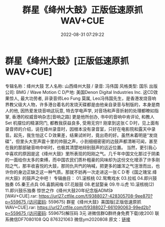 ﻿---
title: 群星《绛州大鼓》正版低速原抓WAV+CUE
date: 2022-08-31 07:29:22
categories: 新碟专辑、稀有等精品
tags: 纯音雅乐
---
# 群星《绛州大鼓》[正版低速原抓WAV+CUE]

专辑名称：绛州大鼓
艺人名称: 山西绛州大鼓 / 录音: 冯伟国
风格类型: 国乐
出版公司: BMG / Wave Motion
C D产地: 美国Denon Digital Industries Inc.
这CD效果惊人, 最大功劳者, 非录音师Leo Fung 莫属,
Leo冯伟国先生，是香港发烧音响界教父级大人物，许多港台着名的发烧天碟都是由他亲自录音与制版的，本身是商人的他,
因热爱发烧音响这玩意, 特去学电声学, 对音场和声音折射的处理都暸如指掌, 香港的权威音响杂志[音响之路] 更是他所创办,
书中的音响中肯评论, 和教人Set 机摆位的精湛窍门, 都教我获益良多, 受用无穷!!
刚拿到这张ＣＤ时，见上面有录音师的介绍，说在绛州录音时，因根本没有录音室，只好在电影院和露天中录音。起先，我生怕这ＣＤ效果差，结果试听时，竟出奇的好。虽然未着明是“发烧碟”，但里头大至声震十里的帅鼓之声，小到细细密密的边鼓声都清晰可闻，甚至在我的那部破音响中听时，也极其清楚地辩别鼓声的远近位置。
当然，更引我心中喜欢的原因是这《绛州大鼓》里所表现的阳刚之气。几千年中国文化那过于阴柔的一面给你太多的束缚，而中国农民们质朴粗豪的风味却为这份文化增添了许多刚阳之气，那丰收喜悦的大鼓，那同仇共忾的呐喊，把更多的雄浑之气渲泄而出，也许你的身边正缺乏这一种气质。那就不妨再一次走进这一张ＣＤ枣《国之瑰宝.绛州大鼓》的鼓声之中吧！
专辑曲目：
01.滚核桃
02.鸳鸯戏水
03.拉呱
04.即兴鼓独奏
05.秦王点兵
06.喜鹊闹梅
07.花敲鼓
08.老鼠娶亲
09.牛斗虎
10.滚核桃(2)
11.即兴鼓乐独奏
惊世之作《绛州大鼓20年纪念版ADMS》[WAV+CUE].rar: https://url27.ctfile.com/f/9388027-428305708-9ee870?p=559675 (访问密码:
559675)
群星《绛州大鼓》美国版[正版低速原抓WAV+CUE].rar: https://url27.ctfile.com/f/9388027-661090063-99ed2b?p=559675 (访问密码:
559675)解压码 3元
进微信群Q群终身免费下载(收200)
联系微信DF7080108 QQ
876321063
微信ym2020808
原文：[链接](https://blog.sina.com.cn/s/blog_1647c7e7601030z5f.html)